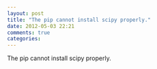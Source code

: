 ```yaml
---
layout: post
title: "The pip cannot install scipy properly."
date: 2012-05-03 22:21
comments: true
categories: 
---
```


The pip cannot install scipy properly. 



